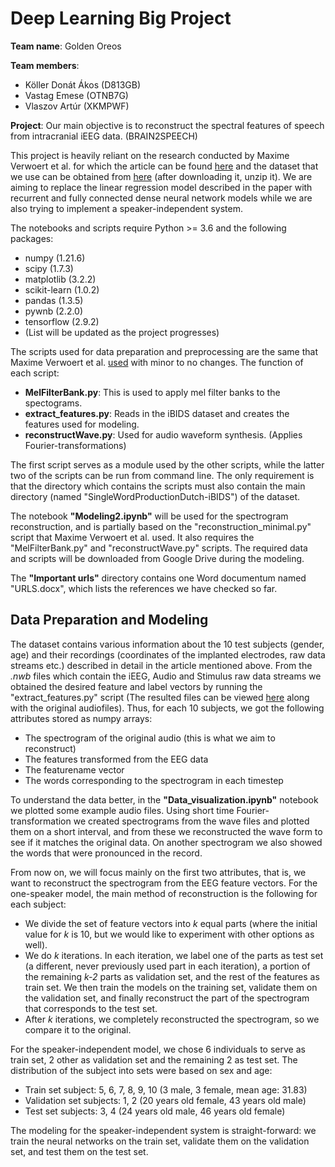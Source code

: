 <h1>Deep Learning Big Project</h1>

<b>Team name</b>: Golden Oreos

<b>Team members</b>:
- Köller Donát Ákos (D813GB)
- Vastag Emese (OTNB7G)
- Vlaszov Artúr (XKMPWF)

<b>Project</b>:
Our main objective is to reconstruct the spectral features of speech from intracranial iEEG data. (BRAIN2SPEECH)<br>

This project is heavily reliant on the research conducted by Maxime Verwoert
et al. for which the article can be found <a href="https://www.nature.com/articles/s41597-022-01542-9" rel='nofollow'>here</a> and
the dataset that we use can be obtained from <a href="https://osf.io/download/g6q5m/" rel='nofollow'>here</a> (after downloading it, unzip it). We are aiming to replace the linear regression model described in the paper with recurrent and fully connected dense neural network models while we are also trying to implement a speaker-independent system.

The notebooks and scripts require Python >= 3.6 and the following packages:
- numpy (1.21.6)
- scipy (1.7.3)
- matplotlib (3.2.2)
- scikit-learn (1.0.2)
- pandas (1.3.5)
- pywnb (2.2.0)
- tensorflow (2.9.2)
- (List will be updated as the project progresses)

The scripts used for data preparation and preprocessing are the same that Maxime Verwoert et al. 
<a href="https://github.com/neuralinterfacinglab/SingleWordProductionDutch">used</a> with minor to no changes. 
The function of each script:
- <b>MelFilterBank.py</b>: This is used to apply mel filter banks to the spectograms.
- <b>extract_features.py</b>: Reads in the iBIDS dataset and creates the features used for modeling.
- <b>reconstructWave.py</b>: Used for audio waveform synthesis. (Applies Fourier-transformations)

The first script serves as a module used by the other scripts, while the latter two of the scripts can be run from 
command line. The only requirement is that the directory which contains the scripts must also contain the main directory 
(named "SingleWordProductionDutch-iBIDS") of the dataset.


The notebook <b>"Modeling2.ipynb"</b> will be used for the spectrogram reconstruction, and is partially based on the "reconstruction_minimal.py" script 
that Maxime Verwoert et al. used. It also requires the "MelFilterBank.py" and "reconstructWave.py" scripts. The required data and scripts will be downloaded from Google Drive during the modeling.

The <b>"Important urls"</b> directory contains one Word documentum named "URLS.docx", which lists the references we have checked so far.

<h2> Data Preparation and Modeling </h2>

The dataset contains various information about the 10 test subjects (gender, age) and their recordings (coordinates of the implanted electrodes, raw data streams etc.) described in detail in the article mentioned above. From the <i>.nwb</i> files which contain the iEEG, Audio and Stimulus raw data streams we obtained the desired feature and label vectors by running the "extract_features.py" script (The resulted files can be viewed <a href="https://drive.google.com/drive/folders/1pdc95RPUk-Zh0J8kaYo8cXz_ickSOwcB?usp=sharing">here</a> along with the original audiofiles). 
Thus, for each 10 subjects, we got the following attributes stored as numpy arrays:
- The spectrogram of the original audio (this is what we aim to reconstruct)
- The features transformed from the EEG data
- The featurename vector
- The words corresponding to the spectrogram in each timestep

To understand the data better, in the <b>"Data_visualization.ipynb"</b> notebook we plotted some example audio files. Using short time Fourier-transformation we created spectrograms from the wave files and plotted them on a short interval, and from these we reconstructed the wave form to see if it matches the original data. On another spectrogram we also showed the words that were pronounced in the record.

From now on, we will focus mainly on the first two attributes, that is, we want to reconstruct the spectrogram from the EEG feature vectors.
For the one-speaker model, the main method of reconstruction is the following for each subject:
- We divide the set of feature vectors into <i>k</i> equal parts (where the initial value for <i>k</i> is 10, but we would like to experiment with 
other options as well).
- We do <i>k</i> iterations. In each iteration, we label one of the parts as test set (a different, never previously used part in each iteration),
a portion of the remaining <i>k-2</i> parts as validation set, and the rest of the features as train set. We then train the models on the training set, validate them on the validation set, and finally reconstruct the part of the spectrogram that corresponds to the test set.
- After <i>k</i> iterations, we completely reconstructed the spectrogram, so we compare it to the original.

For the speaker-independent model, we chose 6 individuals to serve as train set, 2 other as validation set and the remaining 2 as test set. 
The distribution of the subject into sets were based on sex and age:
- Train set subject: 5, 6, 7, 8, 9, 10 (3 male, 3 female, mean age: 31.83)
- Validation set subjects: 1, 2 (20 years old female, 43 years old male)
- Test set subjects: 3, 4  (24 years old male, 46 years old female)

The modeling for the speaker-independent system is straight-forward: we train the neural networks on the train set, validate them on the 
validation set, and test them on the test set.

  
